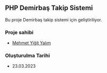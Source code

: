 ## PHP Demirbaş Takip Sistemi

Bu proje Demirbaş takip sistemi için geliştiriliyor.

### Proje sahibi
* [Mehmet Yiğit Yalım](http://mail.baskent.edu.tr/~22197223)

### Oluşturulma Tarihi
* 23.03.2023